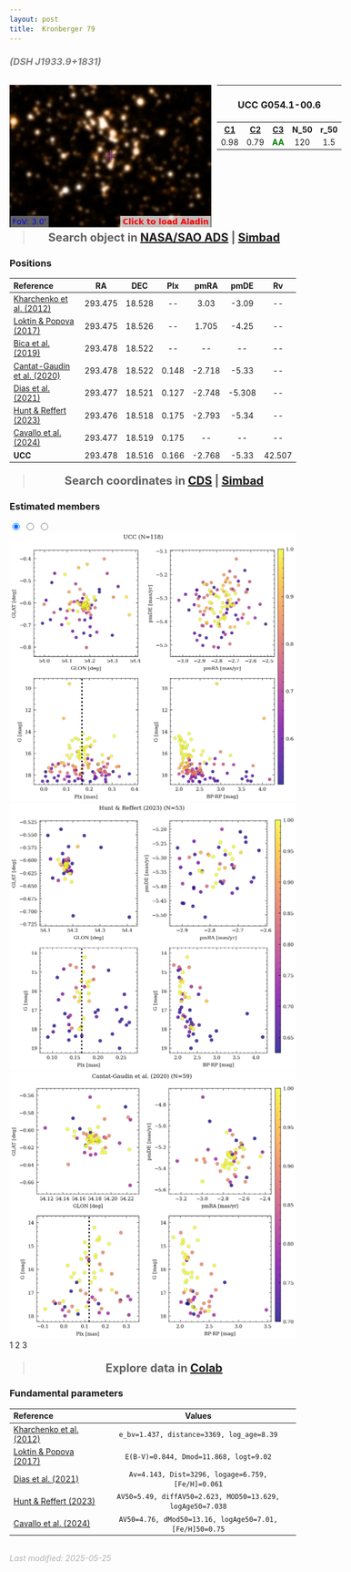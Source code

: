 ```yaml
---
layout: post
title:  Kronberger 79
---
```

<h3><span style="color: #808080;"><i>(DSH J1933.9+1831)</i></span></h3><div style="display: flex; justify-content: space-between; width:720px;height:250px">
<div style="text-align: center;">

<!-- Static image + data attributes for FOV and target -->
<img id="aladin_img"
     data-umami-event="aladin_load"
     src="https://raw.githubusercontent.com/ucc23/Q1N/main/plots/kronberger79_aladin.webp"
     alt="Click to load Aladin Lite" 
     style="width:355px;height:250px; cursor: pointer;"
     data-fov="0.05" 
     data-target="293.478 18.516"/>
<!-- Div to contain Aladin Lite viewer -->
<div id="aladin-lite-div" style="width:355px;height:250px;display:none;"></div>
<!-- Aladin Lite script (will be loaded after the image is clicked) -->
<script src="{{ site.baseurl }}/scripts/aladin_load.js"></script>

</div>
<!-- Left block -->

<table style="text-align: center; width:355px;height:250px;">
  <!-- Row 1 (title) -->
  <tr>
    <td colspan="5"><h3>UCC G054.1-00.6</h3></td>
  </tr>
  <!-- Row 2 -->
  <tr>
    <th><a href="https://ucc.ar/faq#what-are-the-c1-c2-and-c3-parameters" title="Photometric class">C1</a></th>
    <th><a href="https://ucc.ar/faq#what-are-the-c1-c2-and-c3-parameters" title="Density class">C2</a></th>
    <th><a href="https://ucc.ar/faq#what-are-the-c1-c2-and-c3-parameters" title="Combined class">C3</a></th>
    <th><div title="Stars with membership probability >50%">N_50</div></th>
    <th><div title="Radius that contains half the members [arcmin]">r_50</div></th>
  </tr>
  <!-- Row 3 -->
  <tr>
    <td>0.98</td>
    <td>0.79</td>
    <td><span style="color: green; font-weight: bold;">A</span><span style="color: green; font-weight: bold;">A</span></td>
    <td>120</td>
    <td>1.5</td>
  </tr>
</table>
</div>

> <p style="text-align:center; font-weight: bold; font-size:20px">Search object in <a data-umami-event="nasa_search" href="https://ui.adsabs.harvard.edu/search/q=%20collection%3Aastronomy%20body%3A%22Kronberger%2079%22&sort=date%20desc%2C%20bibcode%20desc&p_=0" target="_blank">NASA/SAO ADS</a> | <a data-umami-event="simbad_search" href="https://simbad.cds.unistra.fr/simbad/sim-id-refs?Ident=kronberger79" target="_blank">Simbad</a></p>


### Positions

| Reference    | RA    | DEC   | Plx  | pmRA  | pmDE   |  Rv  |
| :---         | :---: | :---: | :---: | :---: | :---: | :---: |
|[Kharchenko et al. (2012)](https://ui.adsabs.harvard.edu/abs/2012A%26A...543A.156K) | 293.475 | 18.528 | -- | 3.03 | -3.09 | -- |
|[Loktin & Popova (2017)](https://ui.adsabs.harvard.edu/abs/2017AstBu..72..257L) | 293.475 | 18.526 | -- | 1.705 | -4.25 | -- |
|[Bica et al. (2019)](https://ui.adsabs.harvard.edu/abs/2019AJ....157...12B) | 293.478 | 18.522 | -- | -- | -- | -- |
|[Cantat-Gaudin et al. (2020)](https://ui.adsabs.harvard.edu/abs/2020A%26A...640A...1C) | 293.478 | 18.522 | 0.148 | -2.718 | -5.33 | -- |
|[Dias et al. (2021)](https://ui.adsabs.harvard.edu/abs/2021MNRAS.504..356D) | 293.477 | 18.521 | 0.127 | -2.748 | -5.308 | -- |
|[Hunt & Reffert (2023)](https://ui.adsabs.harvard.edu/abs/2023A%26A...673A.114H) | 293.476 | 18.518 | 0.175 | -2.793 | -5.34 | -- |
|[Cavallo et al. (2024)](https://ui.adsabs.harvard.edu/abs/2024AJ....167...12C) | 293.477 | 18.519 | 0.175 | -- | -- | -- |
| **UCC** |293.478 | 18.516 | 0.166 | -2.768 | -5.33 | 42.507 |

> <p style="text-align:center; font-weight: bold; font-size:20px">Search coordinates in <a data-umami-event="cds_coord_search" href="https://cdsportal.u-strasbg.fr/?target=293.478,+18.516" target="_blank">CDS</a> | <a data-umami-event="simbad_coord_search" href="https://simbad.cds.unistra.fr/mobile/object_list.html?coord=293.478%2018.516&output=json&radius=5&userEntry=kronberger79" target="_blank">Simbad</a></p>

### Estimated members

<div class="carousel">
<input type="radio" name="radio-btn" id="slide1" checked>
<input type="radio" name="radio-btn" id="slide2">
<input type="radio" name="radio-btn" id="slide3">
<div class="slides">
<div class="slide">
<a href="https://raw.githubusercontent.com/ucc23/Q1N/main/plots/kronberger79.webp" target="_blank">
<img src="https://raw.githubusercontent.com/ucc23/Q1N/main/plots/kronberger79.webp" alt="Kronberger 79 UCC">
</a>
</div>
<div class="slide">
<a href="https://raw.githubusercontent.com/ucc23/Q1N/main/plots/kronberger79_HUNT23.webp" target="_blank">
<img src="https://raw.githubusercontent.com/ucc23/Q1N/main/plots/kronberger79_HUNT23.webp" alt="Kronberger 79 HUNT23">
</a>
</div>
<div class="slide">
<a href="https://raw.githubusercontent.com/ucc23/Q1N/main/plots/kronberger79_CANTAT20.webp" target="_blank">
<img src="https://raw.githubusercontent.com/ucc23/Q1N/main/plots/kronberger79_CANTAT20.webp" alt="Kronberger 79 CANTAT20">
</a>
</div>
</div>
<div class="indicators">
<label for="slide1">1</label>
<label for="slide2">2</label>
<label for="slide3">3</label>
</div>
</div>


> <p style="text-align:center; font-weight: bold; font-size:20px">Explore data in <a data-umami-event="colab" href="https://colab.research.google.com/github/ucc23/ucc/blob/main/assets/notebook.ipynb" target="_blank">Colab</a></p>


### Fundamental parameters

| Reference |  Values |
| :---         |     :---:      |
| [Kharchenko et al. (2012)](https://ui.adsabs.harvard.edu/abs/2012A%26A...543A.156K) | `e_bv=1.437, distance=3369, log_age=8.39` |
| [Loktin & Popova (2017)](https://ui.adsabs.harvard.edu/abs/2017AstBu..72..257L) | `E(B-V)=0.844, Dmod=11.868, logt=9.02` |
| [Dias et al. (2021)](https://ui.adsabs.harvard.edu/abs/2021MNRAS.504..356D) | `Av=4.143, Dist=3296, logage=6.759, [Fe/H]=0.061` |
| [Hunt & Reffert (2023)](https://ui.adsabs.harvard.edu/abs/2023A%26A...673A.114H) | `AV50=5.49, diffAV50=2.623, MOD50=13.629, logAge50=7.038` |
| [Cavallo et al. (2024)](https://ui.adsabs.harvard.edu/abs/2024AJ....167...12C) | `AV50=4.76, dMod50=13.16, logAge50=7.01, [Fe/H]50=0.75` |

<br>
<font color="b3b1b1"><i>Last modified: 2025-05-25</i></font>
